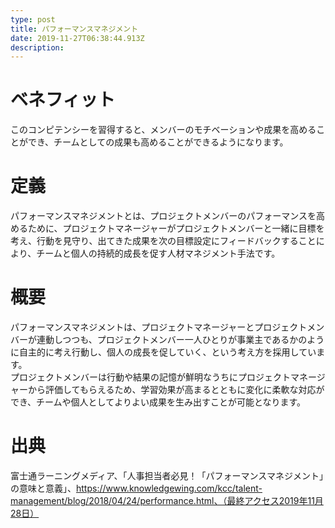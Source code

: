 ```yaml
---
type: post
title: パフォーマンスマネジメント
date: 2019-11-27T06:38:44.913Z
description:
---
```

# ベネフィット

このコンピテンシーを習得すると、メンバーのモチベーションや成果を高めることができ、チームとしての成果も高めることができるようになります。

# 定義

パフォーマンスマネジメントとは、プロジェクトメンバーのパフォーマンスを高めるために、プロジェクトマネージャーがプロジェクトメンバーと一緒に目標を考え、行動を見守り、出てきた成果を次の目標設定にフィードバックすることにより、チームと個人の持続的成長を促す人材マネジメント手法です。

# 概要

パフォーマンスマネジメントは、プロジェクトマネージャーとプロジェクトメンバーが連動しつつも、プロジェクトメンバー一人ひとりが事業主であるかのように自主的に考え行動し、個人の成長を促していく、という考え方を採用しています。\
プロジェクトメンバーは行動や結果の記憶が鮮明なうちにプロジェクトマネージャーから評価してもらえるため、学習効果が高まるとともに変化に柔軟な対応ができ、チームや個人としてよりよい成果を生み出すことが可能となります。

# 出典

富士通ラーニングメディア、「人事担当者必見！「パフォーマンスマネジメント」の意味と意義」、https://www.knowledgewing.com/kcc/talent-management/blog/2018/04/24/performance.html、（最終アクセス2019年11月28日）

